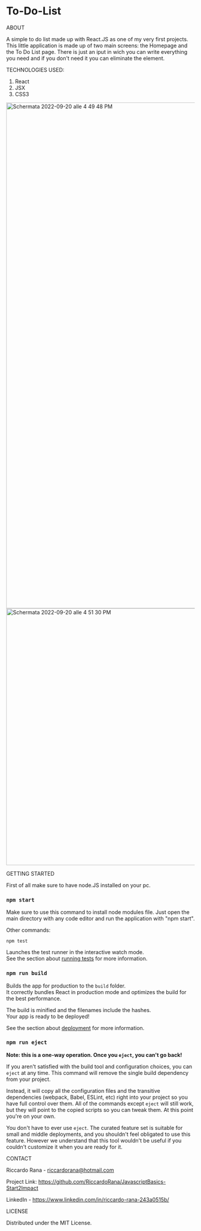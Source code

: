 # To-Do-List

ABOUT

A simple to do list made up with React.JS as one of my very first projects.
This little application is made up of two main screens: the Homepage and the To Do List page.
There is just an iput in wich you can write everything you need and if you don't need it you can eliminate the element.

TECHNOLOGIES USED:
1) React
2) JSX 
3) CSS3

<img width="1353" alt="Schermata 2022-09-20 alle 4 49 48 PM" src="https://user-images.githubusercontent.com/88197051/191291396-e8f821eb-4bf8-4d0c-8af8-1f3d1df8189b.png">


<img width="687" alt="Schermata 2022-09-20 alle 4 51 30 PM" src="https://user-images.githubusercontent.com/88197051/191291423-9aed729a-889c-4412-86aa-af1e72ec7b9c.png">

GETTING STARTED

First of all make sure to have node.JS installed on your pc.
### `npm start`
Make sure to use this command to install node modules file.
Just open the main directory with any code editor and run the application with "npm start".

Other commands:

`npm test`

Launches the test runner in the interactive watch mode.\
See the section about [running tests](https://facebook.github.io/create-react-app/docs/running-tests) for more information.

### `npm run build`

Builds the app for production to the `build` folder.\
It correctly bundles React in production mode and optimizes the build for the best performance.

The build is minified and the filenames include the hashes.\
Your app is ready to be deployed!

See the section about [deployment](https://facebook.github.io/create-react-app/docs/deployment) for more information.

### `npm run eject`

**Note: this is a one-way operation. Once you `eject`, you can't go back!**

If you aren't satisfied with the build tool and configuration choices, you can `eject` at any time. This command will remove the single build dependency from your project.

Instead, it will copy all the configuration files and the transitive dependencies (webpack, Babel, ESLint, etc) right into your project so you have full control over them. All of the commands except `eject` will still work, but they will point to the copied scripts so you can tweak them. At this point you're on your own.

You don't have to ever use `eject`. The curated feature set is suitable for small and middle deployments, and you shouldn't feel obligated to use this feature. However we understand that this tool wouldn't be useful if you couldn't customize it when you are ready for it.

CONTACT

Riccardo Rana - riccardorana@hotmail.com

Project Link: https://github.com/RiccardoRana/JavascriptBasics-Start2Impact

LinkedIn - https://www.linkedin.com/in/riccardo-rana-243a0515b/

LICENSE

Distributed under the MIT License.


